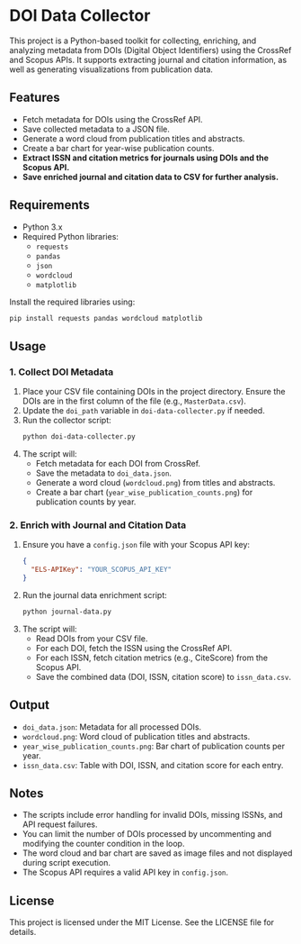 # DOI Data Collector

This project is a Python-based toolkit for collecting, enriching, and analyzing metadata from DOIs (Digital Object Identifiers) using the CrossRef and Scopus APIs. It supports extracting journal and citation information, as well as generating visualizations from publication data.

## Features

- Fetch metadata for DOIs using the CrossRef API.
- Save collected metadata to a JSON file.
- Generate a word cloud from publication titles and abstracts.
- Create a bar chart for year-wise publication counts.
- **Extract ISSN and citation metrics for journals using DOIs and the Scopus API.**
- **Save enriched journal and citation data to CSV for further analysis.**

## Requirements

- Python 3.x
- Required Python libraries:
    - `requests`
    - `pandas`
    - `json`
    - `wordcloud`
    - `matplotlib`

Install the required libraries using:
```bash
pip install requests pandas wordcloud matplotlib
```

## Usage

### 1. Collect DOI Metadata

1. Place your CSV file containing DOIs in the project directory. Ensure the DOIs are in the first column of the file (e.g., `MasterData.csv`).
2. Update the `doi_path` variable in `doi-data-collecter.py` if needed.
3. Run the collector script:
    ```bash
    python doi-data-collecter.py
    ```
4. The script will:
    - Fetch metadata for each DOI from CrossRef.
    - Save the metadata to `doi_data.json`.
    - Generate a word cloud (`wordcloud.png`) from titles and abstracts.
    - Create a bar chart (`year_wise_publication_counts.png`) for publication counts by year.

### 2. Enrich with Journal and Citation Data

1. Ensure you have a `config.json` file with your Scopus API key:
    ```json
    {
      "ELS-APIKey": "YOUR_SCOPUS_API_KEY"
    }
    ```
2. Run the journal data enrichment script:
    ```bash
    python journal-data.py
    ```
3. The script will:
    - Read DOIs from your CSV file.
    - For each DOI, fetch the ISSN using the CrossRef API.
    - For each ISSN, fetch citation metrics (e.g., CiteScore) from the Scopus API.
    - Save the combined data (DOI, ISSN, citation score) to `issn_data.csv`.

## Output

- `doi_data.json`: Metadata for all processed DOIs.
- `wordcloud.png`: Word cloud of publication titles and abstracts.
- `year_wise_publication_counts.png`: Bar chart of publication counts per year.
- `issn_data.csv`: Table with DOI, ISSN, and citation score for each entry.

## Notes

- The scripts include error handling for invalid DOIs, missing ISSNs, and API request failures.
- You can limit the number of DOIs processed by uncommenting and modifying the counter condition in the loop.
- The word cloud and bar chart are saved as image files and not displayed during script execution.
- The Scopus API requires a valid API key in `config.json`.

## License

This project is licensed under the MIT License. See the LICENSE file for details.